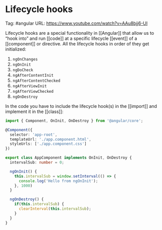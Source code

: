 # Lifecycle hooks
Tag: #angular
URL: https://www.youtube.com/watch?v=AAu8bjj6-UI

Lifecycle hooks are a special functionality in [[Angular]] that allow us to “hook into” and run [[code]] at a specific lifecycle [[event]] of a [[component]] or directive.
All the lifecycle hooks in order of they get initialized:
1. `ngOnChanges`
2. `ngOnInit`
3. `ngDoCheck`
4. `ngAfterContentInit`
5. `ngAfterContentChecked`
6. `ngAfterViewInit`
7. `ngAfterViewChecked`
8. `ngOnDestroy`

In the code you have to include the lifecycle hook(s) in the [[import]] and implement it in the [[class]]:
```ts
import { Component, OnInit, OnDestroy } from '@angular/core';

@Component({
  selector: 'app-root',
  templateUrl: './app.component.html',
  styleUrls: ['./app.component.css']
})

export class AppComponent implements OnInit, OnDestroy {
  intervalSub: number = 0;

  ngOnInit() {
    this.intervalSub = window.setInterval(() => {
      console.log('Hello from ngOnInit');
    }, 1000)
  }

  ngOnDestroy() {
    if(this.intervalSub) {
      clearInterval(this.intervalSub);
    }
  }
}
```
